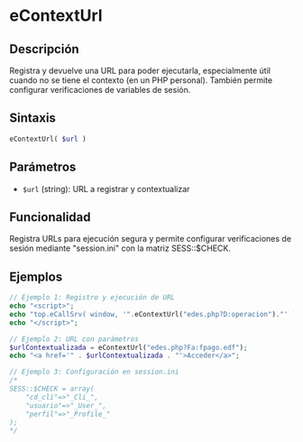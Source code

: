 # eContextUrl

## Descripción
Registra y devuelve una URL para poder ejecutarla, especialmente útil cuando no se tiene el contexto (en un PHP personal). También permite configurar verificaciones de variables de sesión.

## Sintaxis
```php
eContextUrl( $url )
```

## Parámetros
- `$url` (string): URL a registrar y contextualizar

## Funcionalidad
Registra URLs para ejecución segura y permite configurar verificaciones de sesión mediante "session.ini" con la matriz SESS::$CHECK.

## Ejemplos
```php
// Ejemplo 1: Registro y ejecución de URL
echo "<script>";
echo "top.eCallSrv( window, '".eContextUrl("edes.php?D:operacion")."' );";
echo "</script>";

// Ejemplo 2: URL con parámetros
$urlContextualizada = eContextUrl("edes.php?Fa:fpago.edf");
echo "<a href='" . $urlContextualizada . "'>Acceder</a>";

// Ejemplo 3: Configuración en session.ini
/*
SESS::$CHECK = array(
    "cd_cli"=>"_Cli_",
    "usuario"=>"_User_",
    "perfil"=>"_Profile_"
);
*/
```